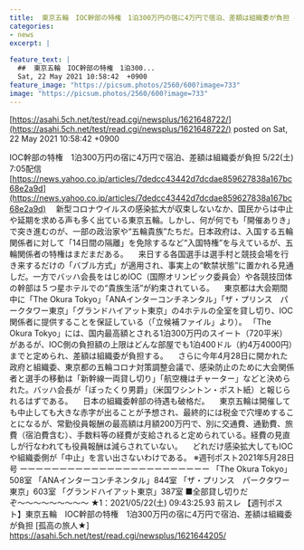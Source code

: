 ```yaml
---
title:  東京五輪　IOC幹部の特権　1泊300万円の宿に4万円で宿泊、差額は組織委が負担 ★2  
categories:
- news
excerpt: |
  
feature_text: |
  ##  東京五輪　IOC幹部の特権　1泊300...
  Sat, 22 May 2021 10:58:42  +0900
feature_image: "https://picsum.photos/2560/600?image=733"
image: "https://picsum.photos/2560/600?image=733"
---
```


[https://asahi.5ch.net/test/read.cgi/newsplus/1621648722/](https://asahi.5ch.net/test/read.cgi/newsplus/1621648722/)
posted on Sat, 22 May 2021 10:58:42  +0900

<!--more-->

IOC幹部の特権　1泊300万円の宿に4万円で宿泊、差額は組織委が負担 5/22(土) 7:05配信 [https://news.yahoo.co.jp/articles/7dedcc43442d7dcdae859627838a167bc68e2a9d](https://news.yahoo.co.jp/articles/7dedcc43442d7dcdae859627838a167bc68e2a9d) 　新型コロナウイルスの感染拡大が収束しないなか、国民からは中止や延期を求める声も多く出ている東京五輪。しかし、何が何でも「開催ありき」で突き進むのが、一部の政治家や“五輪貴族”たちだ。日本政府は、入国する五輪関係者に対して「14日間の隔離」を免除するなど“入国特権”を与えているが、五輪関係者の特権はまだまだある。 　来日する各国選手は選手村と競技会場を行き来するだけの「バブル方式」が適用され、事実上の“軟禁状態”に置かれる見通しだ。一方でバッハ会長をはじめIOC（国際オリンピック委員会）や各競技団体の幹部は５つ星ホテルでの“貴族生活”が約束されている。 　東京都は大会期間中に「The Okura Tokyo」「ANAインターコンチネンタル」「ザ・プリンス　パークタワー東京」「グランドハイアット東京」の4ホテルの全室を貸し切り、IOC関係者に提供することを保証している（「立候補ファイル」より）。 「The Okura Tokyo」には、国内最高額とされる1泊300万円のスイート（720平米）があるが、IOC側の負担額の上限はどんな部屋でも1泊400ドル（約4万4000円）までと定められ、差額は組織委が負担する。 　さらに今年4月28日に開かれた政府と組織委、東京都の五輪コロナ対策調整会議で、感染防止のために大会関係者と選手の移動は「新幹線一両貸し切り」「航空機はチャーター」などと決められた。バッハ会長が「ぼったくり男爵」（米国ワシントン・ポスト紙）と報じられるはずである。 　日本の組織委幹部の待遇も破格だ。 　東京五輪は開催しても中止しても大きな赤字が出ることが予想され、最終的には税金で穴埋めすることになるが、常勤役員報酬の最高額は月額200万円で、別に交通費、通勤費、旅費（宿泊費含む）、手数料等の経費が支給されると定められている。経費の見直しが行なわれても役員報酬は減らされていない。 　どれだけ感染拡大してもIOCや組織委側が「中止」を言い出さないわけである。 ※週刊ポスト2021年5月28日号 ーーーーーーーーーーーーーーーーーーーーーーーー 「The Okura Tokyo」508室 「ANAインターコンチネンタル」844室 「ザ・プリンス　パークタワー東京」603室 「グランドハイアット東京」387室 ■全部貸し切りだぞ〜〜〜〜〜〜〜〜〜 ★1：2021/05/22(土) 09:43:25.93 前スレ 【週刊ポスト】東京五輪　IOC幹部の特権　1泊300万円の宿に4万円で宿泊、差額は組織委が負担 [孤高の旅人★] https://asahi.5ch.net/test/read.cgi/newsplus/1621644205/
